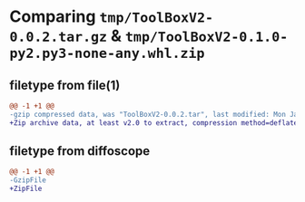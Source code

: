 # Comparing `tmp/ToolBoxV2-0.0.2.tar.gz` & `tmp/ToolBoxV2-0.1.0-py2.py3-none-any.whl.zip`

## filetype from file(1)

```diff
@@ -1 +1 @@
-gzip compressed data, was "ToolBoxV2-0.0.2.tar", last modified: Mon Jan  2 16:20:45 2023, max compression
+Zip archive data, at least v2.0 to extract, compression method=deflate
```

## filetype from diffoscope

```diff
@@ -1 +1 @@
-GzipFile
+ZipFile
```

